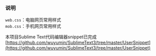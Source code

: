 ### 说明  
`web.css`：电脑网页常用样式  
`mob.css`：手机网页常用样式  
  
本项目Sublime Text代码编辑器snippet已完成[https://github.com/wuyumin/SublimeText3/tree/master/UserSnippet](https://github.com/wuyumin/SublimeText3/tree/master/UserSnippet)  